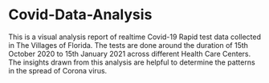 # Covid-Data-Analysis
This is a visual analysis report of realtime Covid-19 Rapid test data collected in The Villages of Florida. The tests are done around the duration of 15th October 2020 to 15th January 2021 across different Health Care Centers. The insights drawn from this analysis are helpful to determine the patterns in the spread of Corona virus.
